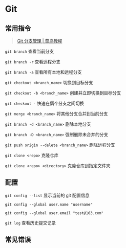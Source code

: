 # Git

## 常用指令

> [Git 分支管理 | 菜鸟教程](http://runoob.com/git/git-branch.html)

`git branch` 查看当前分支

`git branch -r` 查看远程分支

`git branch -a` 查看所有本地和远程分支

`git checkout <branch_name>` 切换到目标分支

`git checkout -b <branch_name>` 创建并立即切换到目标分支

`git checkout -` 快速在俩个分支之间切换

`git merge <branch_name>` 将其他分支合并到当前分支

`git branch -d <branch_name>` 删除本地分支

`git branch -D <branch_name>` 强制删除未合并的分支

`git push origin --delete <branch_name>` 删除远程分支

`git clone <repo>` 克隆仓库

`git clone <repo> <directory>` 克隆仓库到指定文件夹

## 配置

`git config --list` 显示当前的 git 配置信息

`git config --global user.name "username"`

`git config --global user.email "test@163.com"`

`git log` 查看历史提交记录

## 常见错误